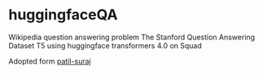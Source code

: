 # huggingfaceQA
Wikipedia question answering problem
The Stanford Question Answering Dataset
T5 using huggingface transformers 4.0 on Squad

Adopted form [patil-suraj](https://github.com/patil-suraj/exploring-T5/blob/master/T5_on_TPU.ipynb)





